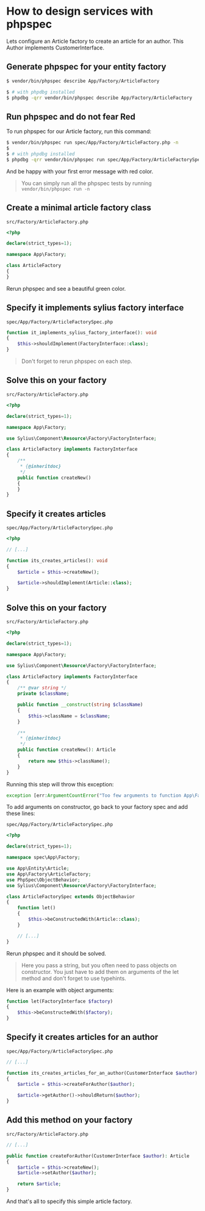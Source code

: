 # How to design services with phpspec

Lets configure an Article factory to create an article for an author.
This Author implements CustomerInterface.

## Generate phpspec for your entity factory

```bash
$ vendor/bin/phpspec describe App/Factory/ArticleFactory

$ # with phpdbg installed
$ phpdbg -qrr vendor/bin/phpspec describe App/Factory/ArticleFactory
```

## Run phpspec and do not fear Red

To run phpspec for our Article factory, run this command:

```bash
$ vendor/bin/phpspec run spec/App/Factory/ArticleFactory.php -n
$
$ # with phpdbg installed
$ phpdbg -qrr vendor/bin/phpspec run spec/App/Factory/ArticleFactorySpec.php -n
```

And be happy with your first error message with red color.

> You can simply run all the phpspec tests by running `vendor/bin/phpspec run -n`

## Create a minimal article factory class

`src/Factory/ArticleFactory.php`
```php
<?php

declare(strict_types=1);

namespace App\Factory;

class ArticleFactory
{
}
```

Rerun phpspec and see a beautiful green color.

## Specify it implements sylius factory interface

`spec/App/Factory/ArticleFactorySpec.php`
```php
function it_implements_sylius_factory_interface(): void
{
    $this->shouldImplement(FactoryInterface::class);
}
```

> Don't forget to rerun phpspec on each step.

## Solve this on your factory

`src/Factory/ArticleFactory.php`
```php
<?php

declare(strict_types=1);

namespace App\Factory;

use Sylius\Component\Resource\Factory\FactoryInterface;

class ArticleFactory implements FactoryInterface
{
    /**
     * {@inheritdoc}
     */
    public function createNew()
    {
    }
}
```

## Specify it creates articles

`spec/App/Factory/ArticleFactorySpec.php`
```php
<?php

// [...]

function its_creates_articles(): void
{
    $article = $this->createNew();

    $article->shouldImplement(Article::class);
}
```

Solve this on your factory
--------------------------

`src/Factory/ArticleFactory.php`
```php
<?php

declare(strict_types=1);

namespace App\Factory;

use Sylius\Component\Resource\Factory\FactoryInterface;

class ArticleFactory implements FactoryInterface
{
    /** @var string */
    private $className;

    public function __construct(string $className)
    {
        $this->className = $className;
    }

    /**
     * {@inheritdoc}
     */
    public function createNew(): Article
    {
        return new $this->className();
    }
}
```

Running this step will throw this exception:

```php
exception [err:ArgumentCountError("Too few arguments to function App\Factory\ArticleFactory::__construct(), 0 passed and exactly 1 expected")] has been thrown.
```

To add arguments on constructor, go back to your factory spec and add these lines:

`spec/App/Factory/ArticleFactorySpec.php`
```php
<?php

declare(strict_types=1);

namespace spec\App\Factory;

use App\Entity\Article;
use App\Factory\ArticleFactory;
use PhpSpec\ObjectBehavior;
use Sylius\Component\Resource\Factory\FactoryInterface;

class ArticleFactorySpec extends ObjectBehavior
{
    function let()
    {
        $this->beConstructedWith(Article::class);
    }

    // [...]
}
```

Rerun phpspec and it should be solved.

> Here you pass a string, but you often need to pass objects on constructor. You just have to add them on arguments of the let method and don't forget to use typehints.

Here is an example with object arguments:

```php
function let(FactoryInterface $factory)
{
    $this->beConstructedWith($factory);
}
```

## Specify it creates articles for an author

`spec/App/Factory/ArticleFactorySpec.php`
```php
// [...]

function its_creates_articles_for_an_author(CustomerInterface $author): void
{
    $article = $this->createForAuthor($author);

    $article->getAuthor()->shouldReturn($author);
}
```

Add this method on your factory
-------------------------------

`src/Factory/ArticleFactory.php`
```php
// [...]

public function createForAuthor(CustomerInterface $author): Article
{
    $article = $this->createNew();
    $article->setAuthor($author);

    return $article;
}
```

And that's all to specify this simple article factory.
